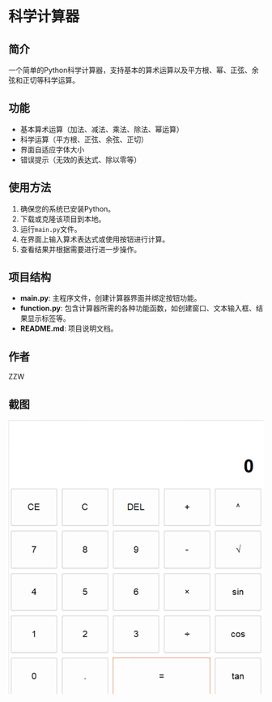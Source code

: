 # 科学计算器

## 简介

一个简单的Python科学计算器，支持基本的算术运算以及平方根、幂、正弦、余弦和正切等科学运算。

## 功能

- 基本算术运算（加法、减法、乘法、除法、幂运算）
- 科学运算（平方根、正弦、余弦、正切）
- 界面自适应字体大小
- 错误提示（无效的表达式、除以零等）

## 使用方法

1. 确保您的系统已安装Python。
2. 下载或克隆该项目到本地。
3. 运行`main.py`文件。
4. 在界面上输入算术表达式或使用按钮进行计算。
5. 查看结果并根据需要进行进一步操作。

## 项目结构

- **main.py**: 主程序文件，创建计算器界面并绑定按钮功能。
- **function.py**: 包含计算器所需的各种功能函数，如创建窗口、文本输入框、结果显示标签等。
- **README.md**: 项目说明文档。

## 作者

ZZW

## 截图

![计算器截图](image.png)
